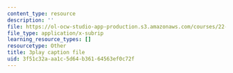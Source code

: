 ```yaml
---
content_type: resource
description: ''
file: https://ol-ocw-studio-app-production.s3.amazonaws.com/courses/22-01-introduction-to-nuclear-engineering-and-ionizing-radiation-fall-2016/3f51c32aaa1c5d64b36164563ef0c72f_Ijst4g5KFN0.vtt
file_type: application/x-subrip
learning_resource_types: []
resourcetype: Other
title: 3play caption file
uid: 3f51c32a-aa1c-5d64-b361-64563ef0c72f
---
```

